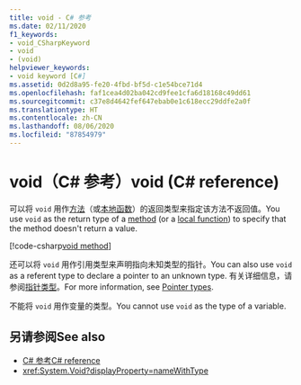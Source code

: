 ```yaml
---
title: void - C# 参考
ms.date: 02/11/2020
f1_keywords:
- void_CSharpKeyword
- void
- (void)
helpviewer_keywords:
- void keyword [C#]
ms.assetid: 0d2d8a95-fe20-4fbd-bf5d-c1e54bce71d4
ms.openlocfilehash: faf1cea4d02ba042cd9fee1cfa6d18168c49dd61
ms.sourcegitcommit: c37e8d4642fef647ebab0e1c618ecc29ddfe2a0f
ms.translationtype: HT
ms.contentlocale: zh-CN
ms.lasthandoff: 08/06/2020
ms.locfileid: "87854979"
---
```

# <a name="void-c-reference"></a><span data-ttu-id="9ec03-102">void（C# 参考）</span><span class="sxs-lookup"><span data-stu-id="9ec03-102">void (C# reference)</span></span>

<span data-ttu-id="9ec03-103">可以将 `void` 用作[方法](../../programming-guide/classes-and-structs/methods.md)（或[本地函数](../../programming-guide/classes-and-structs/local-functions.md)）的返回类型来指定该方法不返回值。</span><span class="sxs-lookup"><span data-stu-id="9ec03-103">You use `void` as the return type of a [method](../../programming-guide/classes-and-structs/methods.md) (or a [local function](../../programming-guide/classes-and-structs/local-functions.md)) to specify that the method doesn't return a value.</span></span>

[!code-csharp[void method](snippets/VoidType.cs#VoidExample)]

<span data-ttu-id="9ec03-104">还可以将 `void` 用作引用类型来声明指向未知类型的指针。</span><span class="sxs-lookup"><span data-stu-id="9ec03-104">You can also use `void` as a referent type to declare a pointer to an unknown type.</span></span> <span data-ttu-id="9ec03-105">有关详细信息，请参阅[指针类型](../../programming-guide/unsafe-code-pointers/pointer-types.md)。</span><span class="sxs-lookup"><span data-stu-id="9ec03-105">For more information, see [Pointer types](../../programming-guide/unsafe-code-pointers/pointer-types.md).</span></span>

<span data-ttu-id="9ec03-106">不能将 `void` 用作变量的类型。</span><span class="sxs-lookup"><span data-stu-id="9ec03-106">You cannot use `void` as the type of a variable.</span></span>

## <a name="see-also"></a><span data-ttu-id="9ec03-107">另请参阅</span><span class="sxs-lookup"><span data-stu-id="9ec03-107">See also</span></span>

- [<span data-ttu-id="9ec03-108">C# 参考</span><span class="sxs-lookup"><span data-stu-id="9ec03-108">C# reference</span></span>](../index.md)
- <xref:System.Void?displayProperty=nameWithType>
